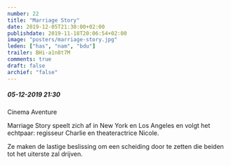 ```yaml
---
number: 22
title: "Marriage Story"
date: 2019-12-05T21:30:00+02:00
publishdate: 2019-11-18T20:06:54+02:00
image: "posters/marriage-story.jpg"
leden: ["has", "nam", "bdu"]
trailer: BHi-a1n8t7M
comments: true
draft: false
archief: "false"
---
```


##### 05-12-2019 21:30

Cinema Aventure

Marriage Story speelt zich af in New York en Los Angeles en volgt het echtpaar:
regisseur Charlie en theateractrice Nicole.
<!--more-->
Ze maken de lastige beslissing om
een scheiding door te zetten die beiden tot het uiterste zal drijven.
